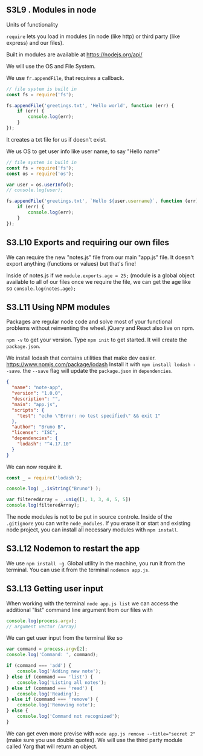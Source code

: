 ## S3L9 . Modules in node
Units of functionality

`require` lets you load in modules (in node (like http) or third party (like express) and our files).

Built in modules are available at https://nodejs.org/api/

We will use the OS and File System.

We use `fr.appendFile`, that requires a callback.
```js
// file system is built in
const fs = require('fs');

fs.appendFile('greetings.txt', 'Hello world', function (err) {
    if (err) {
        console.log(err);
    }
});
```
It creates a txt file for us if doesn't exist.

We us OS to get user info like user name, to say "Hello name"
```js
// file system is built in
const fs = require('fs');
const os = require('os');

var user = os.userInfo();
// console.log(user);

fs.appendFile('greetings.txt', `Hello ${user.username}`, function (err) {
    if (err) {
        console.log(err);
    }
});
```

## S3.L10 Exports and requiring our own files
We can require the new "notes.js" file from our main "app.js" file.
It doesn't export anything (functions or values) but that's fine!

Inside of notes.js if we `module.exports.age = 25;` (module is a global object available to all of our files once we require the file, we can get the age like so `console.log(notes.age);`

## S3.L11 Using NPM modules
Packages are regular node code and solve most of your functional problems without reinventing the wheel.
jQuery and React also live on npm.

`npm -v` to get your version.
Type `npm init` to get started. It will create the `package.json`.

We install lodash that contains utilities that make dev easier. https://www.npmjs.com/package/lodash
Install it with `npm install lodash --save`. the `--save` flag will update the `package.json` in `dependencies`.
```json
{
  "name": "note-app",
  "version": "1.0.0",
  "description": "",
  "main": "app.js",
  "scripts": {
    "test": "echo \"Error: no test specified\" && exit 1"
  },
  "author": "Bruno B",
  "license": "ISC",
  "dependencies": {
    "lodash": "^4.17.10"
  }
}
```

We can now require it.
```js
const _ = require('lodash');

console.log( _.isString("Bruno") );

var filteredArray = _.uniq([1, 1, 3, 4, 5, 5])
console.log(filteredArray);
```

The node modules is not to be put in source controle. Inside of the `.gitignore` you can write `node_modules`.
If you erase it or start and existing node project, you can install all necessary modules with `npm install`.

## S3.L12 Nodemon to restart the app
We use `npm install -g`.
Global utility in the machine, you run it from the terminal.
You can use it from the terminal `nodemon app.js`.

## S3.L13 Getting user input
When working with the terminal `node app.js list` we can access the additional "list" command line argument from our files with
```js
console.log(process.argv);
// argument vector (array)
```
We can get user input from the terminal like so
```js
var command = process.argv[2];
console.log('Command: ', command);

if (command === 'add') {
    console.log('Adding new note');
} else if (command === 'list') {
    console.log('Listing all notes');
} else if (command === 'read') {
    console.log('Reading');
} else if (command === 'remove') {
    console.log('Removing note');
} else {
    console.log('Command not recognized');
}
```

We can get even more previse with `node app.js remove --title="secret 2"` (make sure you use double quotes).
We will use the third party module called Yarg that will return an object.